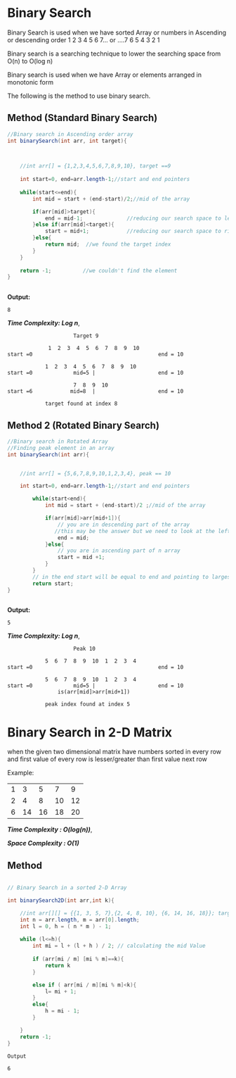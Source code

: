 # Binary Search

Binary Search is used when we have sorted Array or numbers in Ascending or descending order
1 2 3 4 5 6 7... 
or 
....7 6 5 4 3 2 1

Binary search is a searching technique to lower the searching space from O(n) to O(log n)


Binary search is used when we have Array or elements arranged in monotonic form


The following is the method to use binary search. 



## Method  (Standard Binary Search) 

```java
//Binary search in Ascending order array
int binarySearch(int arr, int target){


    
    //int arr[] = {1,2,3,4,5,6,7,8,9,10}, target ==9
    
    int start=0, end=arr.length-1;//start and end pointers
    
    while(start<=end){
        int mid = start + (end-start)/2;//mid of the array

        if(arr[mid]>target){
            end = mid-1;              //reducing our search space to left of array
        }else if(arr[mid]<target){
            start = mid+1;            //reducing our search space to right of array
        }else{
            return mid;  //we found the target index
        }
    }
    
    return -1;          //we couldn't find the element
}
 
```

**Output:**

```
8
```

***Time Complexity: Log n***, 

```
                     Target 9

             1  2  3  4  5  6  7  8  9  10                      
start =0                                        end = 10

            1  2  3  4  5  6  7  8  9  10                       
start =0             mid=5 |                    end = 10

                     7  8  9  10                                
start =6            mid=8  |                    end = 10

            target found at index 8 
```

## Method 2 (Rotated Binary Search) 


```java
//Binary search in Rotated Array
//Finding peak element in an array
int binarySearch(int arr){


    //int arr[] = {5,6,7,8,9,10,1,2,3,4}, peak == 10

    int start=0, end=arr.length-1;//start and end pointers

        while(start<end){
            int mid = start + (end-start)/2 ;//mid of the array

            if(arr[mid]>arr[mid+1]){
                // you are in descending part of the array
               //this may be the answer but we need to look at the left part
                end = mid;
            }else{
                // you are in ascending part of n array
                start = mid +1;
            }
        }    
        // in the end start will be equal to end and pointing to largest element
        return start;
}
 
```

**Output:**

```
5
```

***Time Complexity: Log n***, 

```
                     Peak 10

            5  6  7  8  9  10  1  2  3  4                      
start =0                                        end = 10

            5  6  7  8  9  10  1  2  3  4                       
start =0             mid=5 |                    end = 10
                is(arr[mid]>arr[mid+1])

            peak index found at index 5

```


# Binary Search in 2-D Matrix

when the given two dimensional matrix have numbers sorted in every row and first value
of every row is lesser/greater than first value next row

Example:

 
|   |   |   |   |   |
|---|---|---|---|---|
| 1 | 3 | 5 | 7 | 9 |
| 2 |4  |8  |10 |12 |
| 6 |14 |16 |18 |20 |




***Time Complexity : O(log(n))***,

***Space Complexity : O(1)***


## Method 


``` java 

// Binary Search in a sorted 2-D Array

int binarySearch2D(int arr,int k){

    //int arr[][] = {{1, 3, 5, 7},{2, 4, 8, 10}, {6, 14, 16, 18}}; target=6
    int n = arr.length, m = arr[0].length;
    int l = 0, h = ( n * m ) - 1;
    
    while (l<=h){
        int mi = l + (l + h ) / 2; // calculating the mid Value
        
        if (arr[mi / m] [mi % m]==k){
            return k
        }

        else if ( arr[mi / m][mi % m]<k){
            l= mi + 1;
        }
        else{
            h = mi - 1;
        }

    }
    return -1;
}

```


```
Output 

6

```